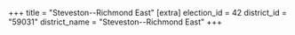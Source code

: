 +++
title = "Steveston--Richmond East"
[extra]
election_id = 42
district_id = "59031"
district_name = "Steveston--Richmond East"
+++
